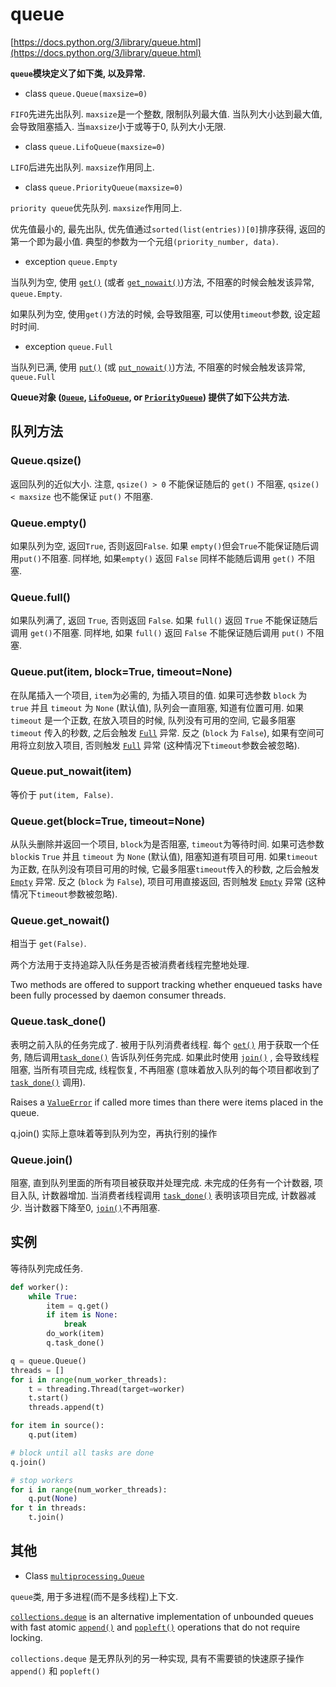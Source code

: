 # queue

[https://docs.python.org/3/library/queue.html](https://docs.python.org/3/library/queue.html)

**`queue`模块定义了如下类, 以及异常.**

- class `queue.Queue(maxsize=0)`

`FIFO`先进先出队列. `maxsize`是一个整数, 限制队列最大值. 当队列大小达到最大值, 会导致阻塞插入. 当`maxsize`小于或等于0, 队列大小无限.

- class `queue.LifoQueue(maxsize=0)`

`LIFO`后进先出队列. `maxsize`作用同上.

- class `queue.PriorityQueue(maxsize=0)`

`priority queue`优先队列. `maxsize`作用同上.

优先值最小的, 最先出队, 优先值通过`sorted(list(entries))[0]`排序获得, 返回的第一个即为最小值. 典型的参数为一个元组`(priority_number, data)`.

- exception `queue.Empty`

当队列为空, 使用 [`get()`](https://docs.python.org/3/library/queue.html#queue.Queue.get) (或者 [`get_nowait()`](https://docs.python.org/3/library/queue.html#queue.Queue.get_nowait))方法, 不阻塞的时候会触发该异常, `queue.Empty`.

如果队列为空, 使用`get()`方法的时候, 会导致阻塞, 可以使用`timeout`参数, 设定超时时间.

- exception `queue.Full`

当队列已满, 使用 [`put()`](https://docs.python.org/3/library/queue.html#queue.Queue.put) (或 [`put_nowait()`](https://docs.python.org/3/library/queue.html#queue.Queue.put_nowait))方法, 不阻塞的时候会触发该异常, `queue.Full`

**Queue对象 ([`Queue`](https://docs.python.org/3/library/queue.html#queue.Queue), [`LifoQueue`](https://docs.python.org/3/library/queue.html#queue.LifoQueue), or [`PriorityQueue`](https://docs.python.org/3/library/queue.html#queue.PriorityQueue)) 提供了如下公共方法.**

## 队列方法

### Queue.qsize()

返回队列的近似大小. 注意, `qsize() > 0` 不能保证随后的 `get()` 不阻塞, `qsize() < maxsize` 也不能保证 `put()` 不阻塞.

### Queue.empty()

如果队列为空, 返回`True`, 否则返回`False`. 如果 `empty()`但会`True`不能保证随后调用`put()`不阻塞. 同样地, 如果`empty()` 返回 `False` 同样不能随后调用 `get()` 不阻塞.

### Queue.full()

如果队列满了, 返回 `True`, 否则返回 `False`. 如果 `full()` 返回 `True` 不能保证随后调用 `get()`不阻塞. 同样地, 如果 `full()` 返回 `False` 不能保证随后调用 `put()` 不阻塞.

### Queue.put(item, block=True, timeout=None)

在队尾插入一个项目, `item`为必需的, 为插入项目的值. 如果可选参数 `block` 为 `true` 并且 `timeout` 为 `None` (默认值), 队列会一直阻塞, 知道有位置可用. 如果 `timeout` 是一个正数, 在放入项目的时候, 队列没有可用的空间, 它最多阻塞 `timeout` 传入的秒数, 之后会触发 [`Full`](https://docs.python.org/3/library/queue.html#queue.Full) 异常. 反之 (`block` 为 `False`), 如果有空间可用将立刻放入项目, 否则触发 [`Full`](https://docs.python.org/3/library/queue.html#queue.Full) 异常 (这种情况下`timeout`参数会被忽略).

### Queue.put_nowait(item)

  等价于 `put(item, False)`.

### Queue.get(block=True, timeout=None)

从队头删除并返回一个项目, `block`为是否阻塞, `timeout`为等待时间. 如果可选参数 `block`is `True` 并且 `timeout` 为 `None` (默认值), 阻塞知道有项目可用. 如果`timeout`为正数, 在队列没有项目可用的时候, 它最多阻塞`timeout`传入的秒数, 之后会触发 [`Empty`](https://docs.python.org/3/library/queue.html#queue.Empty) 异常. 反之 (`block` 为 `False`), 项目可用直接返回, 否则触发 [`Empty`](https://docs.python.org/3/library/queue.html#queue.Empty) 异常 (这种情况下`timeout`参数被忽略).

### Queue.get_nowait()

相当于 `get(False)`.

两个方法用于支持追踪入队任务是否被消费者线程完整地处理.

Two methods are offered to support tracking whether enqueued tasks have been fully processed by daemon consumer threads.

### Queue.task_done()

表明之前入队的任务完成了. 被用于队列消费者线程. 每个 [`get()`](https://docs.python.org/3/library/queue.html#queue.Queue.get) 用于获取一个任务, 随后调用[`task_done()`](https://docs.python.org/3/library/queue.html#queue.Queue.task_done) 告诉队列任务完成. 如果此时使用 [`join()`](https://docs.python.org/3/library/queue.html#queue.Queue.join) , 会导致线程阻塞, 当所有项目完成, 线程恢复, 不再阻塞 (意味着放入队列的每个项目都收到了 [`task_done()`](https://docs.python.org/3/library/queue.html#queue.Queue.task_done) 调用).

Raises a [`ValueError`](https://docs.python.org/3/library/exceptions.html#ValueError) if called more times than there were items placed in the queue.

q.join() 实际上意味着等到队列为空，再执行别的操作

### Queue.join()

阻塞, 直到队列里面的所有项目被获取并处理完成. 未完成的任务有一个计数器, 项目入队, 计数器增加. 当消费者线程调用 [`task_done()`](https://docs.python.org/3/library/queue.html#queue.Queue.task_done) 表明该项目完成, 计数器减少. 当计数器下降至0, [`join()`](https://docs.python.org/3/library/queue.html#queue.Queue.join)不再阻塞.

## 实例

等待队列完成任务.

```python
def worker():
    while True:
        item = q.get()
        if item is None:
            break
        do_work(item)
        q.task_done()

q = queue.Queue()
threads = []
for i in range(num_worker_threads):
    t = threading.Thread(target=worker)
    t.start()
    threads.append(t)

for item in source():
    q.put(item)

# block until all tasks are done
q.join()

# stop workers
for i in range(num_worker_threads):
    q.put(None)
for t in threads:
    t.join()
```

## 其他

- Class [`multiprocessing.Queue`](https://docs.python.org/3/library/multiprocessing.html#multiprocessing.Queue)

`queue`类, 用于多进程(而不是多线程)上下文.

[`collections.deque`](https://docs.python.org/3/library/collections.html#collections.deque) is an alternative implementation of unbounded queues with fast atomic [`append()`](https://docs.python.org/3/library/collections.html#collections.deque.append) and [`popleft()`](https://docs.python.org/3/library/collections.html#collections.deque.popleft) operations that do not require locking.

`collections.deque` 是无界队列的另一种实现, 具有不需要锁的快速原子操作 `append()` 和 `popleft()`